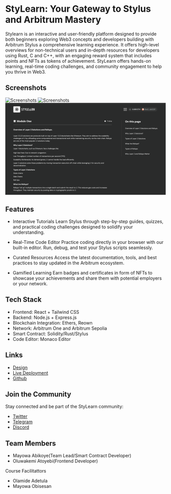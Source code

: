 # StyLearn: Your Gateway to Stylus and Arbitrum Mastery

Stylearn is an interactive and user-friendly platform designed to provide both beginners exploring Web3 concepts and developers building with Arbitrum Stylus a comprehensive learning experience. It offers high-level overviews for non-technical users and in-depth resources for developers using Rust, C and C++, with an engaging reward system that includes points and NFTs as tokens of achievement. StyLearn offers hands-on learning, real-time coding challenges, and community engagement to help you thrive in Web3.

## Screenshots
![Screenshots](src/assets/s-1.png)
![Screenshots](src/assets/s-2.png)
![Screenshots](src/assets/s-3.png)

## Features

- Interactive Tutorials
Learn Stylus through step-by-step guides, quizzes, and practical coding challenges designed to solidify your understanding.

- Real-Time Code Editor
Practice coding directly in your browser with our built-in editor. Run, debug, and test your Stylus scripts seamlessly.

- Curated Resources
Access the latest documentation, tools, and best practices to stay updated in the Arbitrum ecosystem.

- Gamified Learning
Earn badges and certificates in form of NFTs to showcase your achievements and share them with potential employers or your network.

## Tech Stack

- Frontend: React + Tailwind CSS
- Backend: Node.js + Express.js
- Blockchain Integration: Ethers, Reown
- Network: Arbitrum One and Arbitrum Sepolia
- Smart Contract: Solidity/Rust/Stylus
- Code Editor: Monaco Editor

## Links

- [Design](https://www.figma.com/design/e0revywkRMOA5sjPyShMmQ/StyLearn?node-id=0-1&t=vcyHEhsirHEvOc5n-1)
- [Live Deployment](https://sty-learn-i.vercel.app/)
- [Github](https://github.com/Sty-Learn)

## Join the Community

Stay connected and be part of the StyLearn community:

- [Twitter](https://x.com/Sylus_Learn)
- [Telegram](https://t.me/Stylus_Learn)
- [Discord](https://discord.gg/TcF7FWdW)

## Team Members

- Mayowa Abikoye(Team Lead/Smart Contract Developer)
- Oluwakemi Atoyebi(Frontend Developer)

Course Facilitattors

- Olamide Adetula
- Mayowa Obisesan